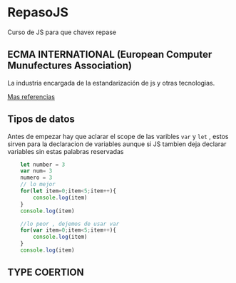 # RepasoJS
Curso de JS para que chavex repase 
## ECMA INTERNATIONAL (European Computer Munufectures Association)
La industria encargada de la estandarización de js y otras tecnologias.

[Mas referencias](https://es.wikipedia.org/wiki/Ecma_International)


## Tipos de datos
Antes de empezar hay que aclarar el scope de las varibles `var` y `let` , estos sirven para la declaracion de variables aunque si JS tambien deja declarar variables sin estas palabras reservadas

```javascript
    let number = 3
    var num= 3
    numero = 3
    // lo mejor
    for(let item=0;item<5;item++){
        console.log(item)
    }
    console.log(item)

    //lo peor , dejemos de usar var
    for(var item=0;item<5;item++){
        console.log(item)
    }
    console.log(item)
```


## TYPE COERTION